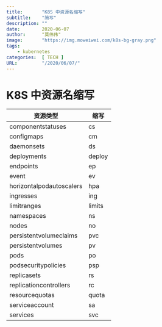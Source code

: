```yaml
---
title:       "K8S 中资源名缩写"
subtitle:    "简写"
description: ""
date:        2020-06-07
author:      "莫伟伟"
image:       "https://img.moweiwei.com/k8s-bg-gray.png"
tags:
    - kubernetes
categories:  [ TECH ]
URL:         "/2020/06/07/"
---
```


# K8S 中资源名缩写

| 资源类型                 | 缩写   |
| ------------------------ | ------ |
| componentstatuses        | cs     |
| configmaps               | cm     |
| daemonsets               | ds     |
| deployments              | deploy |
| endpoints                | ep     |
| event                    | ev     |
| horizontalpodautoscalers | hpa    |
| ingresses                | ing    |
| limitranges              | limits |
| namespaces               | ns     |
| nodes                    | no     |
| persistentvolumeclaims   | pvc    |
| persistentvolumes        | pv     |
| pods                     | po     |
| podsecuritypolicies      | psp    |
| replicasets              | rs     |
| replicationcontrollers   | rc     |
| resourcequotas           | quota  |
| serviceaccount           | sa     |
| services                 | svc    |
